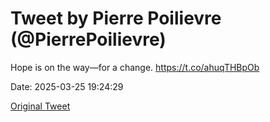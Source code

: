# Tweet by Pierre Poilievre (@PierrePoilievre)

Hope is on the way—for a change. https://t.co/ahuqTHBpOb

Date: 2025-03-25 19:24:29

[Original Tweet](https://x.com/PierrePoilievre/status/1904615388337287209)
